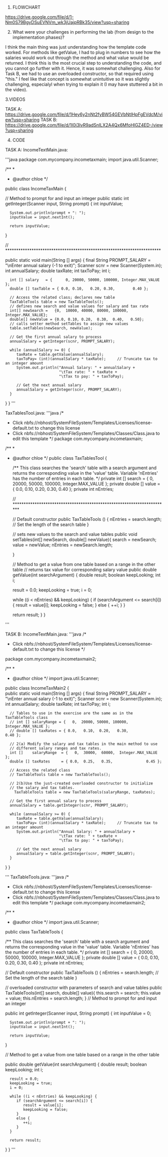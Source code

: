 1. FLOWCHART

https://drive.google.com/file/d/1-Nm0S79BgyDSuEVNVm_wk3jUajpRBk35/view?usp=sharing




2. What were your challenges in performing the lab (from design to the implementation phases)?

I think the main thing was just understanding how the template code worked. For methods like getValue, I had to plug in numbers to see how the salaries would work out through the method and what value would
be returned. I think this is the most crucial step to understanding the code, and you cannot go further with it. Hence, it was somewhat challenging. Also for Task B, we had to use an overloaded constructor,
so that required using "this." I feel like that concept is somewhat unintuitive so it was slightly challenging, especialyl when trying to explain it (I may have stuttered a bit in the video).


3.VIDEOS

TASK A: https://drive.google.com/file/d/1Hey6y2nNt2fyBW54GEVbNtlHpFgEVdcM/view?usp=sharing
TASK B: https://drive.google.com/file/d/1I0i3lvR9adSnILX2A4Qx6MfoHlGZ4ED-/view?usp=sharing


4. CODE

TASK A:
IncomeTextMain.java:

'''java
package com.mycompany.incometaxmain;
import java.util.Scanner;

/**
 *
 * @author chloe
 */

public class IncomeTaxMain {    

   // Method to prompt for and input an integer
   public static int getInteger(Scanner input, String prompt) {
      int inputValue;
      
      System.out.println(prompt + ": ");
      inputValue = input.nextInt();
      
      return inputValue;
   }

   // *********************************************************************** 

   public static void main(String [] args) { 
      final String PROMPT_SALARY = "\nEnter annual salary (-1 to exit)";
      Scanner scnr = new Scanner(System.in);
      int annualSalary;
      double taxRate;
      int taxToPay;
      int i;

      int [] salary   = {      0, 20000, 50000, 100000, Integer.MAX_VALUE };
      double [] taxTable = { 0.0, 0.10,   0.20, 0.30,        0.40 };

      // Access the related class; declares new table
      TaxTableTools table = new TaxTableTools();
      // defines new search and value values for salary and tax rate
      int[] newSearch =   {0,  10000, 40000, 80000, 100000, Integer.MAX_VALUE};
      double[] newValue = {0.0, 0.10, 0.20,  0.30,  0.40,   0.50};  
      // calls setter method setTables to assign new values
      table.setTables(newSearch, newValue);

      // Get the first annual salary to process
      annualSalary = getInteger(scnr, PROMPT_SALARY);

      while (annualSalary >= 0) {
         taxRate = table.getValue(annualSalary);
         taxToPay= (int)(annualSalary * taxRate);     // Truncate tax to an integer amount
         System.out.println("Annual Salary: " + annualSalary + 
                            "\tTax rate: " + taxRate +
                            "\tTax to pay: " + taxToPay);

         // Get the next annual salary
         annualSalary = getInteger(scnr, PROMPT_SALARY);
      } 
   } 
} 
'''

TaxTablesTool.java:
'''java
/*
 * Click nbfs://nbhost/SystemFileSystem/Templates/Licenses/license-default.txt to change this license
 * Click nbfs://nbhost/SystemFileSystem/Templates/Classes/Class.java to edit this template
 */
package com.mycompany.incometaxmain;

/**
 *
 * @author chloe
 */
public class TaxTablesTool {

   /** This class searches the 'search' table with a search argument and
       returns the corresponding value in the 'value' table. Variable
       'nEntries' has the number of entries in each table.
   */
   private int [] search =   {   0,  20000, 50000, 100000, Integer.MAX_VALUE };
   private double [] value = { 0.0,   0.10,  0.20,   0.30,              0.40 };
   private int nEntries;

   // *********************************************************************** 

   // Default constructor 
   public TaxTableTools () {
      nEntries  = search.length;  // Set the length of the search table
   } 
   
   // sets new values to the search and value tables 
   public void setTables(int[] newSearch, double[] newValue){
       search = newSearch;
       value = newValue;
       nEntries = newSearch.length;

   }
   
   // Method to get a value from one table based on a range in the other table
   // returns tax value for corresponding salary value
   public double getValue(int searchArgument) {
      double result;
      boolean keepLooking;
      int i;

      result = 0.0;
      keepLooking = true;
      i = 0;

      while ((i < nEntries) && keepLooking) {
         if (searchArgument <= search[i]) {
            result = value[i];
            keepLooking = false;
         }
         else {
            ++i;
         }
      } 

      return result;
   } 
} 

'''



TASK B:
IncomeTextMain.java:
'''java
/*
 * Click nbfs://nbhost/SystemFileSystem/Templates/Licenses/license-default.txt to change this license
 */

package com.mycompany.incometaxmain2;

/**
 *
 * @author chloe
 */
import java.util.Scanner;

public class IncomeTaxMain2 {    
   public static void main(String [] args) { 
      final String PROMPT_SALARY = "\nEnter annual salary (-1 to exit)";
      Scanner scnr = new Scanner(System.in);
      int annualSalary;
      double taxRate;
      int taxToPay;
      int i;

      // Tables to use in the exercise are the same as in the TaxTableTools class
      // int [] salaryRange = {   0,  20000, 50000, 100000,  Integer.MAX_VALUE };
      // double [] taxRates = { 0.0,   0.10,  0.20,   0.30,               0.40 };

      // 2(a) Modify the salary and tax tables in the main method to use 
      // different salary ranges and tax rates.
      int []    salaryRange  = {   0,  30000,  60000,  Integer.MAX_VALUE };
      double [] taxRates     = { 0.0,  0.25,   0.35,               0.45 };

      // Access the related class
      // TaxTableTools table = new TaxTableTools();

      // 2(b)Use the just-created overloaded constructor to initialize 
      // the salary and tax tables.
        TaxTableTools table = new TaxTableTools(salaryRange, taxRates);

      // Get the first annual salary to process
      annualSalary = table.getInteger(scnr, PROMPT_SALARY);

      while (annualSalary >= 0) {
         taxRate = table.getValue(annualSalary);
         taxToPay= (int)(annualSalary * taxRate);     // Truncate tax to an integer amount
         System.out.println("Annual Salary: " + annualSalary + 
                            "\tTax rate: " + taxRate +
                            "\tTax to pay: " + taxToPay);

         // Get the next annual salary
         annualSalary = table.getInteger(scnr, PROMPT_SALARY);
      } 
   } 
} 

'''
TaxTableTools.java:
'''java
/*
 * Click nbfs://nbhost/SystemFileSystem/Templates/Licenses/license-default.txt to change this license
 * Click nbfs://nbhost/SystemFileSystem/Templates/Classes/Class.java to edit this template
 */
package com.mycompany.incometaxmain2;

/**
 *
 * @author chloe
 */
import java.util.Scanner;

public class TaxTableTools {

   /** This class searches the 'search' table with a search argument and
       returns the corresponding value in the 'value' table. Variable
       'nEntries' has the number of entries in each table.
   */
   private int [] search =   {   0, 20000, 50000, 100000,  Integer.MAX_VALUE };
   private double [] value = { 0.0,  0.10,  0.20,   0.30,               0.40 };
   private int nEntries;

   // Default constructor 
   public TaxTableTools () {
      nEntries  = search.length;  // Set the length of the search table
   } 
   
   // overloaded constructor with parameters of search and value tables
   public TaxTableTools(int[] search, double[] value){
       this.search = search;
       this.value = value;
       this.nEntries = search.length;
   }
   // Method to prompt for and input an integer
   
   public int getInteger(Scanner input, String prompt) {
      int inputValue = 0;
      
      System.out.println(prompt + ": ");
      inputValue = input.nextInt();
      
      return inputValue;
   } 


   // Method to get a value from one table based on a range in the other table

   public double getValue(int searchArgument) {
      double result;
      boolean keepLooking;
      int i;

      result = 0.0;
      keepLooking = true;
      i = 0;

      while ((i < nEntries) && keepLooking) {
         if (searchArgument <= search[i]) {
            result = value[i];
            keepLooking = false;
         }
         else {
            ++i;
         }
      } 

      return result;
   } 
} 
'''
